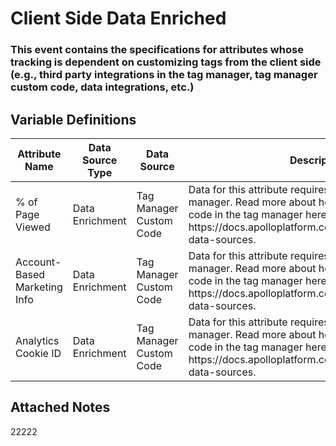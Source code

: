 # Client Side Data Enriched

### This event contains the specifications for attributes whose tracking is dependent on customizing tags from the client side (e.g., third party integrations in the tag manager, tag manager custom code, data integrations, etc.)

## Variable Definitions

|Attribute Name|Data Source Type|Data Source|Description|
| --- | --- | --- | --- |
|% of Page Viewed|Data Enrichment|Tag Manager Custom Code|Data for this attribute requires custom code in the tag manager. Read more about how to implement custom code in the tag manager here: https:\/\/docs.apolloplatform.com\/en\/articles\/5481690-data-sources.|
|Account-Based Marketing Info|Data Enrichment|Tag Manager Custom Code|Data for this attribute requires custom code in the tag manager. Read more about how to implement custom code in the tag manager here: https:\/\/docs.apolloplatform.com\/en\/articles\/5481690-data-sources.|
|Analytics Cookie ID|Data Enrichment|Tag Manager Custom Code|Data for this attribute requires custom code in the tag manager. Read more about how to implement custom code in the tag manager here: https:\/\/docs.apolloplatform.com\/en\/articles\/5481690-data-sources.|

## Attached Notes

<p>22222</p>